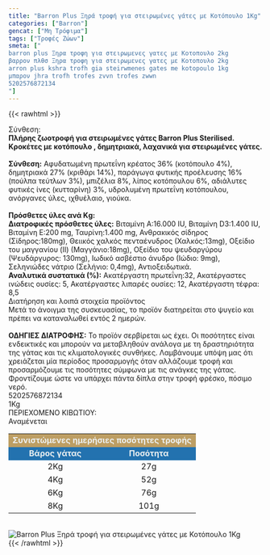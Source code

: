 ```yaml
---
title: "Barron Plus Ξηρά τροφή για στειρωμένες γάτες με Κοτόπουλο 1Kg"
categories: ["Barron"]
gencat: ["Μη Τρόφιμα"]
tags: ["Τροφές Ζώων"]
smeta: ["
barron plus Ξηρα τροφη για στειρωμενες γατες με Κοτοπουλο 2kg
βαρρον πλθσ Ξηρα τροφη για στειρωμενες γατες με Κοτοπουλο 2kg
arron plus kshra trofh gia steirwmenes gates me kotopoulo 1kg
μπαρον jhra trofh trofes zvvn trofes zwwn
5202576872134
"]
---
```

{{< rawhtml >}}

<div class="sload47"><div class="product"><div id="sistatika">Σύνθεση:</div><div class="alltext"><strong>Πλήρης ζωοτροφή για στειρωμένες γάτες Barron Plus Sterilised. Κροκέτες με κοτόπουλο , δημητριακά, λαχανικά για στειρωμένες γάτες.</strong><br><br><strong>Σύνθεση:</strong> Αφυδατωμένη πρωτεΐνη κρέατος 36% (κοτόπουλο 4%), δημητριακά 27% (κριθάρι 14%), παράγωγα φυτικής προέλευσης 16% (πούλπα τεύτλων 3%), μπιζέλια 8%, λίπος κοτόπουλου 6%, αδιάλυτες φυτικές ίνες (κυτταρίνη) 3%, υδρολυμένη πρωτεΐνη κοτόπουλου, ανόργανες ύλες, ιχθυέλαιο, γιούκα.<br><br><strong>Πρόσθετες ύλες ανά Κg:</strong><br><strong>Διατροφικές πρόσθετες ύλες:</strong> Βιταμίνη Α:16.000 IU, Βιταμίνη D3:1.400 IU, Βιταμίνη Ε:200 mg, Ταυρίνη:1.400 mg, Ανθρακικός σίδηρος (Σίδηρος:180mg), Θειικός χαλκός πενταένυδρος (Χαλκός:13mg), Οξείδιο του μαγγανίου (II) (Μαγγάνιο:18mg), Οξείδιο του ψευδαργύρου (Ψευδάργυρος: 130mg), Ιωδικό ασβέστιο άνυδρο (Ιώδιο: 9mg), Σεληνιώδες νάτριο (Σελήνιο: 0,4mg), Αντιοξειδωτικά.<br><strong>Αναλυτικά συστατικά (%):</strong> Ακατέργαστη πρωτεΐνη:32, Ακατέργαστες ινώδεις ουσίες: 5, Ακατέργαστες λιπαρές ουσίες: 12, Ακατέργαστη τέφρα: 8,5</div><div id="loipa">Διατήρηση και λοιπά στοιχεία προϊόντος</div><div class="alltext">Μετά το άνοιγμα της συσκευασίας, το προϊόν διατηρείται στο ψυγείο και πρέπει να καταναλωθεί εντός 2 ημερών.<br><br><strong>ΟΔΗΓΙΕΣ ΔΙΑΤΡΟΦΗΣ:</strong> Το προϊόν σερβίρεται ως έχει. Οι ποσότητες είναι ενδεικτικές και μπορούν να μεταβληθούν ανάλογα με τη δραστηριότητα της γάτας και τις κλιματολογικές συνθήκες. Λαμβάνουμε υπόψη μας ότι χρειάζεται μία περίοδος προσαρμογής όταν αλλάζουμε τροφή και προσαρμόζουμε τις ποσότητες σύμφωνα με τις ανάγκες της γάτας. Φροντίζουμε ώστε να υπάρχει πάντα δίπλα στην τροφή φρέσκο, πόσιμο νερό.</div><div id="barcode"><div id="barimage1"></div><span id="bartext">5202576872134</span></div><div id="varos"><div id="varosimage1"></div><span id="varostext">1Kg</span></div><div id="kivotio">ΠΕΡΙΕΧΟΜΕΝΟ ΚΙΒΩΤΙΟΥ:<br>Αναμένεται</div><table id="diatable" style="border-collapse:collapse;width:100%;min-width:100%"><tbody><tr style="height:21px"><td style="width:72.75%;height:21px;background-color:#bd9e63;text-align:center" colspan="3"><span style="color:#ecf0f1"><strong>Συνιστώμενες ημερήσιες ποσότητες τροφής</strong></span></td></tr><tr style="height:21px"><td class="texr" style="width:50%;height:21px;background-color:#2372af;text-align:center" colspan="2"><span style="color:#ecf0f1"><strong>Βάρος γάτας</strong></span></td><td style="width:50%;height:21px;background-color:#2372af;text-align:center"><span style="color:#ecf0f1"><strong>Ποσότητα</strong></span></td></tr><tr style="height:24px"><td class="texr" style="width:49.625%;height:24px;text-align:center" colspan="2">2Kg</td><td style="width:23.125%;height:24px;text-align:center">27g</td></tr><tr style="height:24px"><td class="texr" style="width:49.625%;height:24px;text-align:center" colspan="2">4Kg</td><td style="width:23.125%;height:24px;text-align:center">52g</td></tr><tr style="height:21px"><td class="texr" style="width:49.625%;height:21px;text-align:center" colspan="2">6Kg</td><td style="width:23.125%;height:21px;text-align:center">76g</td></tr><tr style="height:21px"><td class="texr" style="width:49.625%;height:21px;text-align:center" colspan="2">8Kg</td><td style="width:23.125%;height:21px;text-align:center">101g</td></tr></tbody></table><br><div class="pimg"><img alt="Barron Plus Ξηρά τροφή για στειρωμένες γάτες με Κοτόπουλο 1Kg" title="Barron Plus Ξηρά τροφή για στειρωμένες γάτες με Κοτόπουλο 1Kg" src="/media/images/barron-plus-kshra-trofh-gia-steirwmenes-gates-me-kotopoulo-1kg.jpg"></div></div></div>
{{< /rawhtml >}}


